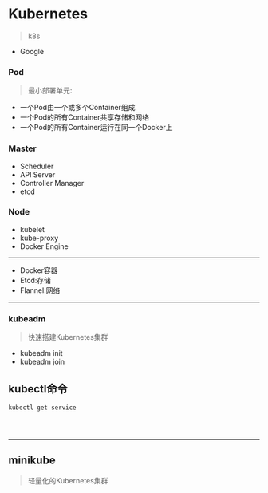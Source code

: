 
# Kubernetes
> k8s
- Google



### Pod
> 最小部署单元:
- 一个Pod由一个或多个Container组成
- 一个Pod的所有Container共享存储和网络
- 一个Pod的所有Container运行在同一个Docker上


### Master

- Scheduler
- API Server
- Controller Manager
- etcd



### Node
- kubelet
- kube-proxy
- Docker Engine

---
- Docker容器
- Etcd:存储
- Flannel:网络

---
### kubeadm
> 快速搭建Kubernetes集群
- kubeadm init
- kubeadm join


## kubectl命令

```
kubectl get service




```

---


## minikube
> 轻量化的Kubernetes集群


